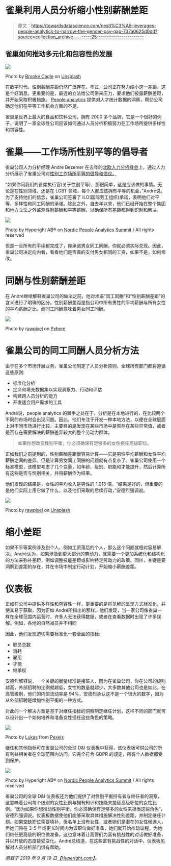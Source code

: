 # 雀巢利用人员分析缩小性别薪酬差距

> 原文：<https://towardsdatascience.com/nestl%C3%A9-leverages-people-analytics-to-narrow-the-gender-pay-gap-737a0625d0dd?source=collection_archive---------25----------------------->

## 雀巢如何推动多元化和包容性的发展

![](img/8c938a6f883ef2546d05a943c2d36223.png)

Photo by [Brooke Cagle](https://unsplash.com/@brookecagle?utm_source=unsplash&utm_medium=referral&utm_content=creditCopyText) on [Unsplash](https://unsplash.com/s/photos/people-at-office?utm_source=unsplash&utm_medium=referral&utm_content=creditCopyText)

在数字时代，性别薪酬差距仍然广泛存在。不过，公司正在努力缩小这一差距，这是个好消息。更重要的是，最近的立法给公司带来压力，要求他们披露薪酬差距，并开始采取积极措施。 [People analytics](https://hyperight.com/why-and-how-nokia-changed-the-game-with-people-analytics/) 提供对人才统计数据的洞察，帮助公司确定他们在平等工作机会方面的不足。

雀巢是世界上最大的食品和饮料公司，拥有 2000 多个品牌，它是一个很好的例子，说明了一家全球性公司应该如何通过人员分析积极努力在工作场所提供多样性和包容性。

# 雀巢——工作场所性别平等的倡导者

雀巢公司人力分析经理 André Bezemer 在去年的[北欧人力分析峰会](https://npasummit.com/)上，通过人力分析展示了雀巢公司对[性别工作场所平等的倡导和倡议。](https://hyperight.com/people-analytics-in-diversity-inclusion-belonging-andre-bezemer-nestle/)

“如果你问我们的首席执行官(关于性别平等)，那很简单，这是应该做的事情。无论是在性别领域，还是在 LGBT 领域，每个人都应该拥有平等的机会，”André说。为了支持他们的信念，雀巢公司签署了 ILO(国际劳工组织)承诺，表明他们对平等、多样性和同工同酬的承诺。除此之外，自去年以来，他们已经开始在整个集团和地方立法之外监测性别薪酬和平等薪酬，以确保所有差距都得到识别和解决。

![](img/d663a25db6d6077248a18317c852772e.png)

Photo by Hyperight AB® on [Nordic People Analytics Summit](https://npasummit.com/) / All rights reserved

但是一旦所有的手续都完成了，你承诺男女同工同酬，你就必须实际兑现。因此，雀巢公司决定向内看，看看他们是否真的支付男女相同的工资，如果不是，如何修改。

# 同酬与性别薪酬差距

在 André继续解释雀巢公司的做法之前，他对术语“同工同酬”和“性别薪酬差距”的含义进行了明确的区分。性别薪酬差距是指公司中所有男性的平均薪酬与所有女性的平均薪酬之比。而同工同酬意味着男女同工同酬。

![](img/09d32dc3d303f1620df939adfbf78111.png)

Photo by r[awpixel](https://pxhere.com/en/photographer/795663) on [Pxhere](https://pxhere.com/en/photo/1442697)

# 雀巢公司的同工同酬人员分析方法

由于在多个市场开展业务，雀巢公司制定了人员分析原则，全球所有部门都将遵循这些原则:

*   标准化分析
*   定义和填充数据集以实现洞察力、行动和评估
*   构建跨人员分析的能力
*   开发适合用户需求的工具

André说，people analytics 的棘手之处在于，分析是在本地进行的，在比较两个不同的市场时会出现问题。因此，他们专注于开发一种本地方法，以便在全球层面上对不同市场进行比较。主要目的是发现在某些市场中是否存在某些异常值，或者是否存在需要解决的薪酬差异较大的整个劳动力群体。

> 如果你想改变性别平衡，你必须确保有足够多的女性担任高级职位。

正如我们之前提到的，性别薪酬差距很容易计算——它是男性平均薪酬和女性平均薪酬之间的差异。但是计算男女同工同酬的问题就有点复杂了。雀巢公司使用一个标准模型，该模型考虑了几个变量，如年龄、级别、职能和才能提升，然后计算所有这些是否与性别相关，并将薪酬作为结果。

他们发现的结果是，女性的平均收入是男性的 1.013 倍。“结果是好的，但重要的是他们实际上用它做了什么，以及他们采取的后续行动，”安德烈强调说。

![](img/d52100a12f81ebd456ce280198b25838.png)

Photo by [rawpixel](https://unsplash.com/photos/DiBrGfuATJo?utm_source=unsplash&utm_medium=referral&utm_content=creditCopyText) on [Unsplash](https://unsplash.com/@rawpixel?utm_source=unsplash&utm_medium=referral&utm_content=creditCopyText)

# 缩小差距

如果不平等案例涉及到个人，例如工资落后的个人，那么这个问题就相对容易解决。André认为，如果涉及到更大部分的劳动力，就需要一个更加系统化和结构化的方法来弥补差距，例如调整技能差距或影响特定劳动力的政策。同样，关键是要洞察到差距的存在，并在市场中制定行动计划，开始缩小薪酬差距。

# 仪表板

正如在公司中提供多样性和包容性一样，更重要的是将见解的呈现方式标准化，并使其易于获取，因为正如 André所指出的那样。他们发现，当一家公司像雀巢一样在全球范围内运营时，许多人无法获得数据，或者在查看数据时出现了许多误解。例如，各地的自然减员并不相同

因此，他们发现迫切需要标准化一套全面的指标:

*   职员总数
*   消耗
*   雇用
*   才能
*   继承权

安德烈解释说，一个关键的衡量标准是接班人，因为在雀巢公司，你在公司的级别越高，外部招聘的比例就越低，女性的数量就越少，大多数其他公司也是如此。在高管级别，他们的内部流动率是 94%，安德烈承认这不是一个很大的数字，因为从外部招聘是增加性别平衡的一种方式。

对此的一个解决方案是基于对继任指标的洞察制定继任计划，这样不同的部门就可以设计出一个如何培养和准备女性担任这些角色的策略。

![](img/10fa3e07c7a5c2897570975e79dcd8e3.png)

Photo by [Lukas](https://www.pexels.com/@goumbik?utm_content=attributionCopyText&utm_medium=referral&utm_source=pexels) from [Pexels](https://www.pexels.com/photo/person-holding-chart-and-bar-graph-669612/?utm_content=attributionCopyText&utm_medium=referral&utm_source=pexels)

继任和其他指标可在雀巢公司的全球 D&I 仪表板中获得，该仪表板可供公司的所有利益相关者在全球范围内访问。它完全符合 GDPR 的规定，所有个人数据都受到保护。

![](img/4051a2a91272e480a536f38c8c5ebf7c.png)

Photo by Hyperight AB® on [Nordic People Analytics Summit](https://npasummit.com/) / All rights reserved

雀巢公司的全球 D&I 仪表板还为他们提供了对性别平衡持有者与继任者的洞察，这意味着公司每个级别的女性比例与拥有知识和技能来接替高级职位的女性比例。“因为如果你想推动性别平衡，你必须确保有足够多的女性来担当这些角色”，安德烈强调说。仪表板数据使他们能够采取具体措施解决性别差距，并制定继任计划。如果空缺职位需要填补，但名单上没有女性，或者她们是潜在的女性候选人，但她们将在 3-5 年或更长时间内为该职位做好准备，她们就开始推动议程，为她们继任更高级的职位做准备。这也意味着让高管们为富有挑战性的对话做好准备，并以开放的态度接受变化。André总结道，在这些富有挑战性的对话中，仪表板见解对人员分析部门很有帮助。

*原载于 2019 年 9 月 19 日*[*【Hyperight.com】*](https://hyperight.com/nestle-leverages-people-analytics-to-narrow-the-gender-pay-gap/)*。*